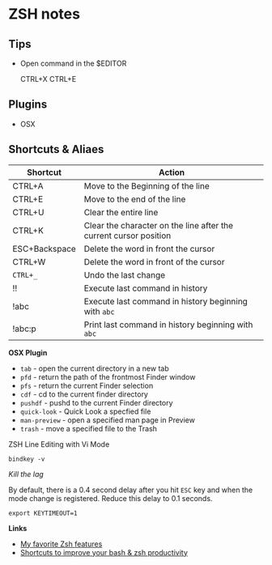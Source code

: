 # ZSH notes

## Tips 

- Open command in the $EDITOR

	CTRL+X CTRL+E

## Plugins

- OSX

## Shortcuts & Aliaes

Shortcut  | Action  
---       | ---
CTRL+A    | Move to the Beginning of the line
CTRL+E    | Move to the end of the line
CTRL+U    | Clear the entire line
CTRL+K    | Clear the character on the line after the current cursor position
ESC+Backspace | Delete the word in front the cursor
CTRL+W    | Delete the word in front of the cursor
`CTRL+_`    | Undo the last change
!!        | Execute last command in history
!abc      | Execute last command in history beginning with `abc`
!abc:p    | Print last command in history  beginning with `abc`


**OSX Plugin**

- `tab` - open the current directory in a new tab
- `pfd` - return the path of the frontmost Finder window
- `pfs` - return the current Finder selection
- `cdf` - cd to the current finder directory
- `pushdf` - pushd to the current Finder directory 
- `quick-look` - Quick Look a specfied file
- `man-preview` - open a specified man page in Preview
- `trash` - move a specified file to the Trash

ZSH Line Editing with Vi Mode

```
bindkey -v
```

*Kill the lag*

By default, there is a 0.4 second delay after you hit `ESC` key and when the mode
change is registered.  Reduce this delay to 0.1 seconds.

```
export KEYTIMEOUT=1
```

__Links__

- [My favorite Zsh features](http://code.joejag.com/2014/why-zsh.html)
- [Shortcuts to improve your bash & zsh productivity](http://www.geekmind.net/2011/01/shortcuts-to-improve-your-bash-zsh.html)
